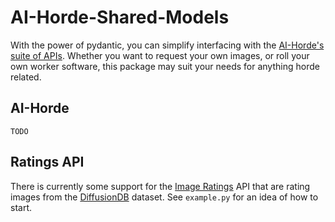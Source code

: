 # AI-Horde-Shared-Models

With the power of pydantic, you can simplify interfacing with the [AI-Horde's suite of APIs](https://github.com/db0/AI-Horde). Whether you want to request your own images, or roll your own worker software, this package may suit your needs for anything horde related.

## AI-Horde
`TODO`

## Ratings API
There is currently some support for the [Image Ratings](https://dbzer0.com/blog/the-image-ratings-are-flooding-in/) API that are rating images from the [DiffusionDB](https://poloclub.github.io/diffusiondb/) dataset. See `example.py` for an idea of how to start.

